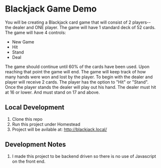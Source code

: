 # Blackjack Game Demo
You will be creating a Blackjack card game that will consist of 2 players--the dealer and ONE player.
The game will have 1 standard deck of 52 cards.
The game will have 4 controls:
- New Game
- Hit
- Stand
- Deal

The game should continue until 60% of the cards have been used. Upon reaching that point the game will end.
The game will keep track of how many hands were won and lost by the player.
To begin with the dealer and player will receive 2 cards. The player has the option to "Hit" or "Stand".
Once the player stands the dealer will play out his hand.
The dealer must hit at 16 or lower. And must stand on 17 and above.

## Local Development
1. Clone this repo
2. Run this project under Homestead
3. Project will be avilable at:
  http://blackjack.local/

## Development Notes
1. I made this project to be backend driven so there is no use of Javascript on the front end. 
